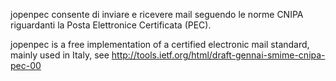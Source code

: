 jopenpec consente di inviare e ricevere mail seguendo le norme CNIPA riguardanti la Posta Elettronice Certificata (PEC).

jopenpec is a free implementation of a certified electronic mail standard, mainly used in Italy, see http://tools.ietf.org/html/draft-gennai-smime-cnipa-pec-00